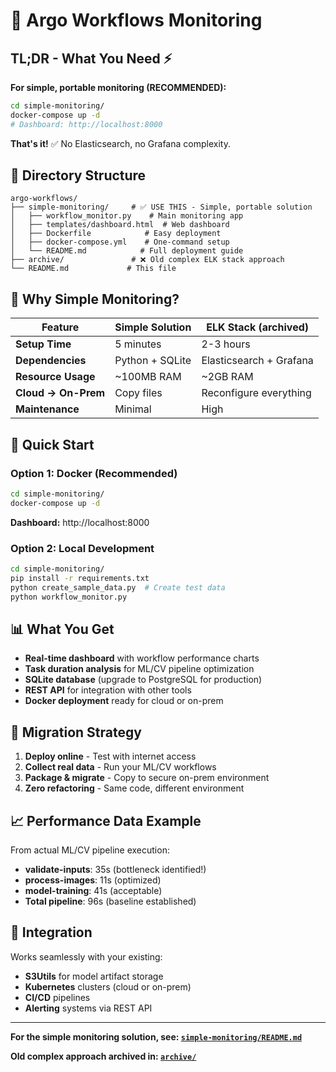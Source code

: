 # 🚀 Argo Workflows Monitoring

## **TL;DR - What You Need** ⚡

**For simple, portable monitoring (RECOMMENDED):**
```bash
cd simple-monitoring/
docker-compose up -d
# Dashboard: http://localhost:8000
```

**That's it!** ✅ No Elasticsearch, no Grafana complexity.

## 📁 **Directory Structure**

```
argo-workflows/
├── simple-monitoring/     # ✅ USE THIS - Simple, portable solution
│   ├── workflow_monitor.py    # Main monitoring app
│   ├── templates/dashboard.html  # Web dashboard
│   ├── Dockerfile            # Easy deployment
│   ├── docker-compose.yml    # One-command setup
│   └── README.md            # Full deployment guide
├── archive/               # ❌ Old complex ELK stack approach
└── README.md             # This file
```

## 🎯 **Why Simple Monitoring?**

| Feature | Simple Solution | ELK Stack (archived) |
|---------|----------------|----------------------|
| **Setup Time** | 5 minutes | 2-3 hours |
| **Dependencies** | Python + SQLite | Elasticsearch + Grafana |
| **Resource Usage** | ~100MB RAM | ~2GB RAM |
| **Cloud → On-Prem** | Copy files | Reconfigure everything |
| **Maintenance** | Minimal | High |

## 🚀 **Quick Start**

### **Option 1: Docker (Recommended)**
```bash
cd simple-monitoring/
docker-compose up -d
```
**Dashboard:** http://localhost:8000

### **Option 2: Local Development**
```bash
cd simple-monitoring/
pip install -r requirements.txt
python create_sample_data.py  # Create test data
python workflow_monitor.py
```

## 📊 **What You Get**

- **Real-time dashboard** with workflow performance charts
- **Task duration analysis** for ML/CV pipeline optimization
- **SQLite database** (upgrade to PostgreSQL for production)
- **REST API** for integration with other tools
- **Docker deployment** ready for cloud or on-prem

## 🔄 **Migration Strategy**

1. **Deploy online** - Test with internet access
2. **Collect real data** - Run your ML/CV workflows
3. **Package & migrate** - Copy to secure on-prem environment
4. **Zero refactoring** - Same code, different environment

## 📈 **Performance Data Example**

From actual ML/CV pipeline execution:
- **validate-inputs**: 35s (bottleneck identified!)
- **process-images**: 11s (optimized)
- **model-training**: 41s (acceptable)
- **Total pipeline**: 96s (baseline established)

## 🔗 **Integration**

Works seamlessly with your existing:
- **S3Utils** for model artifact storage
- **Kubernetes** clusters (cloud or on-prem)
- **CI/CD** pipelines
- **Alerting** systems via REST API

---

**For the simple monitoring solution, see: [`simple-monitoring/README.md`](simple-monitoring/README.md)**

**Old complex approach archived in: [`archive/`](archive/)** 